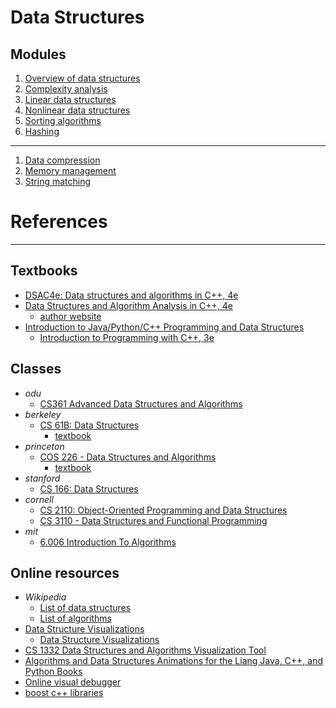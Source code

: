 # Data Structures


Modules
---

1. [Overview of data structures](./mod1/README.md)
2. [Complexity analysis](./mod2/README.md)
3. [Linear data structures](./mod3/README.md)
4. [Nonlinear data structures](./mod4/README.md)
5. [Sorting algorithms](./mod5/README.md)
6. [Hashing](./mod6/README.md)
---
1. [Data compression](./mod7/README.md)
2. [Memory management](./mod8/README.md)
3. [String matching](./mod9/README.md)


# References
---

Textbooks
---
- [DSAC4e: Data structures and algorithms in C++, 4e](https://www.mathcs.duq.edu/drozdek/)
- [Data Structures and Algorithm Analysis in C++, 4e](https://www.pearson.com/en-us/subject-catalog/p/data-structures-and-algorithm-analysis-in-c/P200000003459/9780133404180)
  - [author website](https://users.cs.fiu.edu/~weiss/)
- [Introduction to Java/Python/C++ Programming and Data Structures](https://yongdanielliang.github.io/book.html)
  - [Introduction to Programming with C++, 3e](https://liveexample.pearsoncmg.com/liang/cpp3e/toc.html)

Classes
---
- _odu_
  - [CS361 Advanced Data Structures and Algorithms](https://www.cs.odu.edu/~zeil/cs361/)
- _berkeley_
  - [CS 61B: Data Structures](https://sp24.datastructur.es/)
    - [textbook](https://cs61b-2.gitbook.io/cs61b-textbook)
- _princeton_
  - [COS 226 - Data Structures and Algorithms](https://www.cs.princeton.edu/courses/archive/spring24/cos226/)
    - [textbook](https://introcs.cs.princeton.edu/python/40algorithms/)
- _stanford_
  - [CS 166: Data Structures](https://web.stanford.edu/class/cs166/)
- _cornell_
  - [CS 2110: Object-Oriented Programming and Data Structures](https://www.cs.cornell.edu/courses/cs2110)
  - [CS 3110 - Data Structures and Functional Programming](https://cornellcswiki.gitlab.io/classes/CS3110.html)
- _mit_
  - [6.006 Introduction To Algorithms](https://ocw.mit.edu/courses/6-006-introduction-to-algorithms-spring-2020/)



Online resources
---
- _Wikipedia_
  - [List of data structures](https://en.wikipedia.org/wiki/List_of_data_structures)
  - [List of algorithms](https://en.wikipedia.org/wiki/List_of_algorithms)
- [Data Structure Visualizations](https://www.cs.usfca.edu/~galles/visualization/Algorithms.html)
  - [Data Structure Visualizations](https://cmps-people.ok.ubc.ca/ylucet/DS/Algorithms.html)
- [CS 1332 Data Structures and Algorithms Visualization Tool](https://csvistool.com/)
- [Algorithms and Data Structures Animations for the Liang Java, C++, and Python Books](https://liveexample.pearsoncmg.com/liang/animation/animation.html)
- [Online visual debugger](https://pythontutor.com/)
- [boost c++ libraries](https://www.boost.org/)
